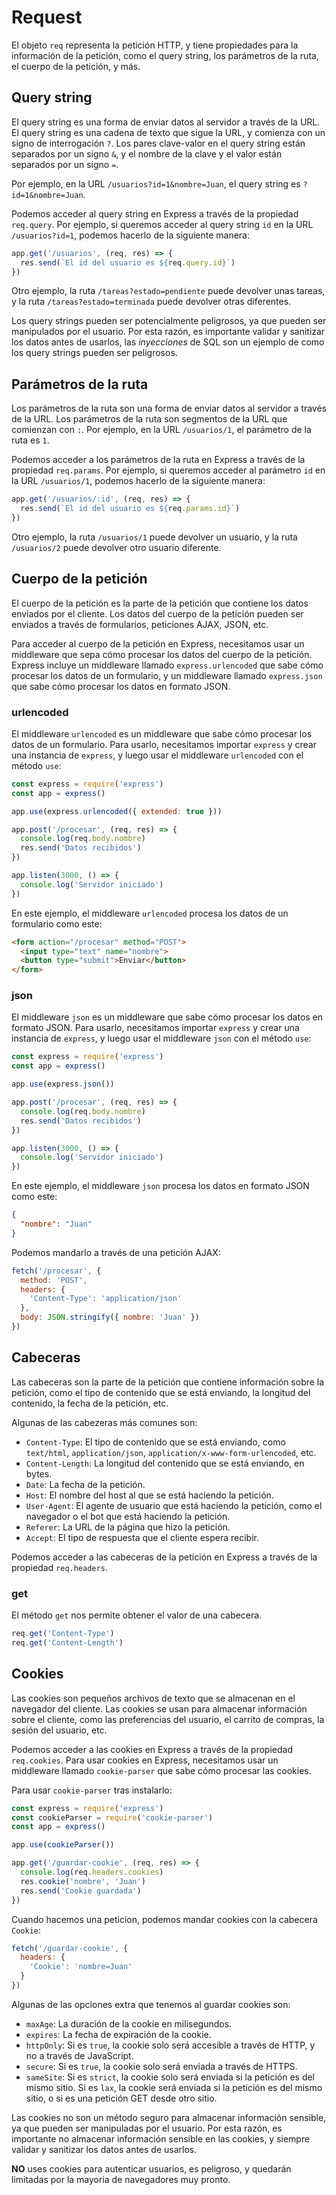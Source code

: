 # Request

El objeto `req` representa la petición HTTP, y tiene propiedades para la información de la petición, como el query string, los parámetros de la ruta, el cuerpo de la petición, y más.

## Query string

El query string es una forma de enviar datos al servidor a través de la URL. El query string es una cadena de texto que sigue la URL, y comienza con un signo de interrogación `?`. Los pares clave-valor en el query string están separados por un signo `&`, y el nombre de la clave y el valor están separados por un signo `=`.

Por ejemplo, en la URL `/usuarios?id=1&nombre=Juan`, el query string es `?id=1&nombre=Juan`.

Podemos acceder al query string en Express a través de la propiedad `req.query`. Por ejemplo, si queremos acceder al query string `id` en la URL `/usuarios?id=1`, podemos hacerlo de la siguiente manera:

```js
app.get('/usuarios', (req, res) => {
  res.send(`El id del usuario es ${req.query.id}`)
})
```

Otro ejemplo, la ruta `/tareas?estado=pendiente` puede devolver unas tareas, y la ruta `/tareas?estado=terminada` puede devolver otras diferentes.

Los query strings pueden ser potencialmente peligrosos, ya que pueden ser manipulados por el usuario. Por esta razón, es importante validar y sanitizar los datos antes de usarlos, las *inyecciones* de SQL son un ejemplo de como los query strings pueden ser peligrosos.

## Parámetros de la ruta

Los parámetros de la ruta son una forma de enviar datos al servidor a través de la URL. Los parámetros de la ruta son segmentos de la URL que comienzan con `:`. Por ejemplo, en la URL `/usuarios/1`, el parámetro de la ruta es `1`.

Podemos acceder a los parámetros de la ruta en Express a través de la propiedad `req.params`. Por ejemplo, si queremos acceder al parámetro `id` en la URL `/usuarios/1`, podemos hacerlo de la siguiente manera:

```js
app.get('/usuarios/:id', (req, res) => {
  res.send(`El id del usuario es ${req.params.id}`)
})
```

Otro ejemplo, la ruta `/usuarios/1` puede devolver un usuario, y la ruta `/usuarios/2` puede devolver otro usuario diferente.

## Cuerpo de la petición

El cuerpo de la petición es la parte de la petición que contiene los datos enviados por el cliente. Los datos del cuerpo de la petición pueden ser enviados a través de formularios, peticiones AJAX, JSON, etc.

Para acceder al cuerpo de la petición en Express, necesitamos usar un middleware que sepa cómo procesar los datos del cuerpo de la petición. Express incluye un middleware llamado `express.urlencoded` que sabe cómo procesar los datos de un formulario, y un middleware llamado `express.json` que sabe cómo procesar los datos en formato JSON.

### urlencoded

El middleware `urlencoded` es un middleware que sabe cómo procesar los datos de un formulario. Para usarlo, necesitamos importar `express` y crear una instancia de `express`, y luego usar el middleware `urlencoded` con el método `use`:

```js
const express = require('express')
const app = express()

app.use(express.urlencoded({ extended: true }))

app.post('/procesar', (req, res) => {
  console.log(req.body.nombre)
  res.send('Datos recibidos')
})

app.listen(3000, () => {
  console.log('Servidor iniciado')
})
```

En este ejemplo, el middleware `urlencoded` procesa los datos de un formulario como este:

```html
<form action="/procesar" method="POST">
  <input type="text" name="nombre">
  <button type="submit">Enviar</button>
</form>
```

### json

El middleware `json` es un middleware que sabe cómo procesar los datos en formato JSON. Para usarlo, necesitamos importar `express` y crear una instancia de `express`, y luego usar el middleware `json` con el método `use`:

```js
const express = require('express')
const app = express()

app.use(express.json())

app.post('/procesar', (req, res) => {
  console.log(req.body.nombre)
  res.send('Datos recibidos')
})

app.listen(3000, () => {
  console.log('Servidor iniciado')
})
```

En este ejemplo, el middleware `json` procesa los datos en formato JSON como este:

```json
{
  "nombre": "Juan"
}
```

Podemos mandarlo a través de una petición AJAX:

```js
fetch('/procesar', {
  method: 'POST',
  headers: {
    'Content-Type': 'application/json'
  },
  body: JSON.stringify({ nombre: 'Juan' })
})
```

## Cabeceras

Las cabeceras son la parte de la petición que contiene información sobre la petición, como el tipo de contenido que se está enviando, la longitud del contenido, la fecha de la petición, etc.

Algunas de las cabezeras más comunes son:

- `Content-Type`: El tipo de contenido que se está enviando, como `text/html`, `application/json`, `application/x-www-form-urlencoded`, etc.
- `Content-Length`: La longitud del contenido que se está enviando, en bytes.
- `Date`: La fecha de la petición.
- `Host`: El nombre del host al que se está haciendo la petición.
- `User-Agent`: El agente de usuario que está haciendo la petición, como el navegador o el bot que está haciendo la petición.
- `Referer`: La URL de la página que hizo la petición.
- `Accept`: El tipo de respuesta que el cliente espera recibir.

Podemos acceder a las cabeceras de la petición en Express a través de la propiedad `req.headers`.

### get

El método `get` nos permite obtener el valor de una cabecera.

```js
req.get('Content-Type')
req.get('Content-Length')
```

## Cookies

Las cookies son pequeños archivos de texto que se almacenan en el navegador del cliente. Las cookies se usan para almacenar información sobre el cliente, como las preferencias del usuario, el carrito de compras, la sesión del usuario, etc.

Podemos acceder a las cookies en Express a través de la propiedad `req.cookies`. Para usar cookies en Express, necesitamos usar un middleware llamado `cookie-parser` que sabe cómo procesar las cookies.

Para usar `cookie-parser` tras instalarlo:

```js
const express = require('express')
const cookieParser = require('cookie-parser')
const app = express()

app.use(cookieParser())

app.get('/guardar-cookie', (req, res) => {
  console.log(req.headers.cookies)
  res.cookie('nombre', 'Juan')
  res.send('Cookie guardada')
})
```

Cuando hacemos una peticion, podemos mandar cookies con la cabecera `Cookie`:

```js
fetch('/guardar-cookie', {
  headers: {
    'Cookie': 'nombre=Juan'
  }
})
```

Algunas de las opciones extra que tenemos al guardar cookies son:

- `maxAge`: La duración de la cookie en milisegundos.
- `expires`: La fecha de expiración de la cookie.
- `httpOnly`: Si es `true`, la cookie solo será accesible a través de HTTP, y no a través de JavaScript.
- `secure`: Si es `true`, la cookie solo será enviada a través de HTTPS.
- `sameSite`: Si es `strict`, la cookie solo será enviada si la petición es del mismo sitio. Si es `lax`, la cookie será enviada si la petición es del mismo sitio, o si es una petición GET desde otro sitio.

Las cookies no son un método seguro para almacenar información sensible, ya que pueden ser manipuladas por el usuario. Por esta razón, es importante no almacenar información sensible en las cookies, y siempre validar y sanitizar los datos antes de usarlos.

**NO** uses cookies para autenticar usuarios, es peligroso, y quedarán limitadas por la mayoria de navegadores muy pronto.
